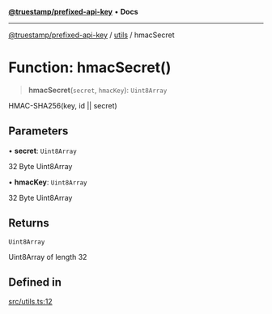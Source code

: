 [**@truestamp/prefixed-api-key**](../../README.md) • **Docs**

***

[@truestamp/prefixed-api-key](../../modules.md) / [utils](../README.md) / hmacSecret

# Function: hmacSecret()

> **hmacSecret**(`secret`, `hmacKey`): `Uint8Array`

HMAC-SHA256(key, id || secret)

## Parameters

• **secret**: `Uint8Array`

32 Byte Uint8Array

• **hmacKey**: `Uint8Array`

32 Byte Uint8Array

## Returns

`Uint8Array`

Uint8Array of length 32

## Defined in

[src/utils.ts:12](https://github.com/truestamp/prefixed-api-key/blob/a442a9135df9692910e0ddbc7baa293fbe409002/src/utils.ts#L12)

